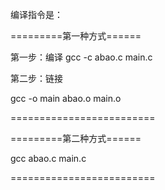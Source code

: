 编译指令是：

=========第一种方式======

第一步：编译
gcc -c abao.c main.c

第二步：链接

gcc -o main abao.o main.o

=========================

=========第二种方式======

gcc abao.c main.c

=========================

